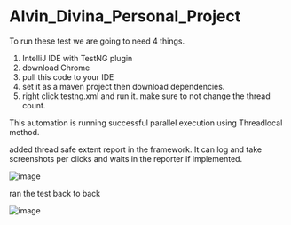 # Alvin_Divina_Personal_Project

To run these test we are going to need 4 things. 
1. IntelliJ IDE with TestNG plugin
2. download Chrome
3. pull this code to your IDE
4. set it as a maven project then download dependencies.
5. right click testng.xml and run it. make sure to not change the thread count.

This automation is running successful parallel execution using Threadlocal method.

added thread safe extent report in the framework. It can log and take screenshots per clicks and waits in the reporter if implemented.


![image](https://user-images.githubusercontent.com/29578497/145095136-872bad43-2c4c-4244-a9d3-32f58b804844.png)


ran the test back to back


![image](https://user-images.githubusercontent.com/29578497/144966016-4a4e84fb-2c84-415b-847e-45503cd4bb6e.png)
